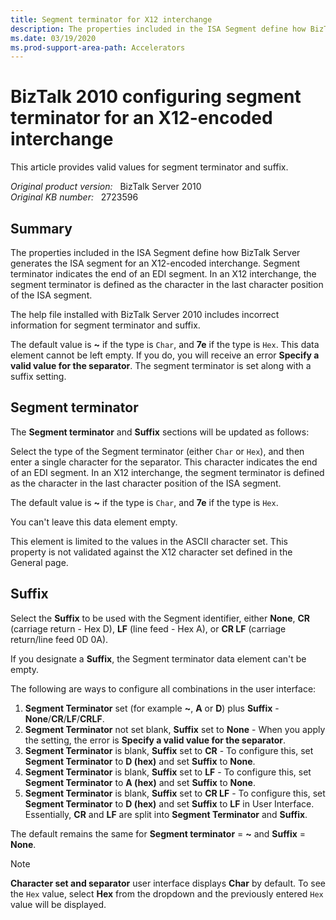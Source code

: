 ```yaml
---
title: Segment terminator for X12 interchange
description: The properties included in the ISA Segment define how BizTalk Server generates the ISA segment for an X12-encoded interchange. Valid values for Segment terminator are explained.
ms.date: 03/19/2020
ms.prod-support-area-path: Accelerators
---
```

# BizTalk 2010 configuring segment terminator for an X12-encoded interchange

This article provides valid values for segment terminator and suffix.

_Original product version:_ &nbsp; BizTalk Server 2010  
_Original KB number:_ &nbsp; 2723596

## Summary

The properties included in the ISA Segment define how BizTalk Server generates the ISA segment for an X12-encoded interchange. Segment terminator indicates the end of an EDI segment. In an X12 interchange, the segment terminator is defined as the character in the last character position of the ISA segment.

The help file installed with BizTalk Server 2010 includes incorrect information for segment terminator and suffix.

The default value is **~** if the type is `Char`, and **7e** if the type is `Hex`. This data element cannot be left empty. If you do, you will receive an error **Specify a valid value for the separator**. The segment terminator is set along with a suffix setting.

## Segment terminator

The **Segment terminator** and **Suffix** sections will be updated as follows:

Select the type of the Segment terminator (either `Char` or `Hex`), and then enter a single character for the separator. This character indicates the end of an EDI segment. In an X12 interchange, the segment terminator is defined as the character in the last character position of the ISA segment.

The default value is **~** if the type is `Char`, and **7e** if the type is `Hex`.

You can't leave this data element empty.

This element is limited to the values in the ASCII character set. This property is not validated against the X12 character set defined in the General page.

## Suffix

Select the **Suffix** to be used with the Segment identifier, either **None**, **CR** (carriage return - Hex D), **LF** (line feed - Hex A), or **CR LF** (carriage return/line feed 0D 0A).

If you designate a **Suffix**, the Segment terminator data element can't be empty.

The following are ways to configure all combinations in the user interface:

1. **Segment Terminator** set (for example **~**, **A** or **D**) plus **Suffix** - **None**/**CR**/**LF**/**CRLF**.
2. **Segment Terminator** not set blank, **Suffix** set to **None** - When you apply the setting, the error is **Specify a valid value for the separator**.
3. **Segment Terminator** is blank, **Suffix** set to **CR** - To configure this, set **Segment Terminator** to **D (hex)** and set **Suffix** to **None**.
4. **Segment Terminator** is blank, **Suffix** set to **LF** - To configure this, set **Segment Terminator** to **A (hex)** and set **Suffix** to **None**.
5. **Segment Terminator** is blank, **Suffix** set to **CR LF** - To configure this, set **Segment Terminator** to **D (hex)** and set **Suffix** to **LF** in User Interface. Essentially, **CR** and **LF** are split into **Segment Terminator** and **Suffix**.

The default remains the same for **Segment terminator** = **~** and **Suffix** = **None**.

> [!NOTE]
> **Character set and separator** user interface displays **Char** by default. To see the `Hex` value, select **Hex** from the dropdown and the previously entered `Hex` value will be displayed.
